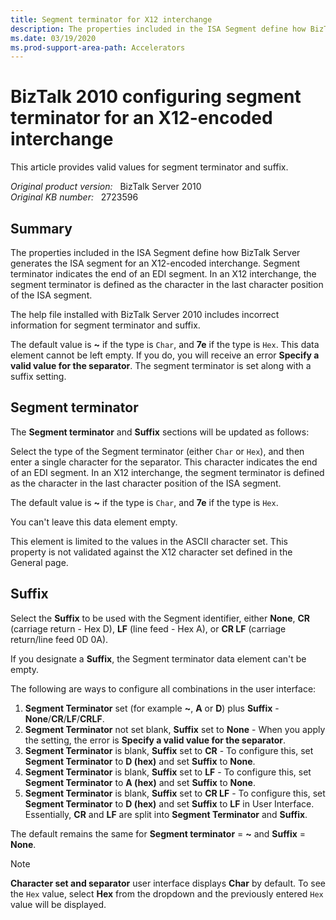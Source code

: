 ```yaml
---
title: Segment terminator for X12 interchange
description: The properties included in the ISA Segment define how BizTalk Server generates the ISA segment for an X12-encoded interchange. Valid values for Segment terminator are explained.
ms.date: 03/19/2020
ms.prod-support-area-path: Accelerators
---
```

# BizTalk 2010 configuring segment terminator for an X12-encoded interchange

This article provides valid values for segment terminator and suffix.

_Original product version:_ &nbsp; BizTalk Server 2010  
_Original KB number:_ &nbsp; 2723596

## Summary

The properties included in the ISA Segment define how BizTalk Server generates the ISA segment for an X12-encoded interchange. Segment terminator indicates the end of an EDI segment. In an X12 interchange, the segment terminator is defined as the character in the last character position of the ISA segment.

The help file installed with BizTalk Server 2010 includes incorrect information for segment terminator and suffix.

The default value is **~** if the type is `Char`, and **7e** if the type is `Hex`. This data element cannot be left empty. If you do, you will receive an error **Specify a valid value for the separator**. The segment terminator is set along with a suffix setting.

## Segment terminator

The **Segment terminator** and **Suffix** sections will be updated as follows:

Select the type of the Segment terminator (either `Char` or `Hex`), and then enter a single character for the separator. This character indicates the end of an EDI segment. In an X12 interchange, the segment terminator is defined as the character in the last character position of the ISA segment.

The default value is **~** if the type is `Char`, and **7e** if the type is `Hex`.

You can't leave this data element empty.

This element is limited to the values in the ASCII character set. This property is not validated against the X12 character set defined in the General page.

## Suffix

Select the **Suffix** to be used with the Segment identifier, either **None**, **CR** (carriage return - Hex D), **LF** (line feed - Hex A), or **CR LF** (carriage return/line feed 0D 0A).

If you designate a **Suffix**, the Segment terminator data element can't be empty.

The following are ways to configure all combinations in the user interface:

1. **Segment Terminator** set (for example **~**, **A** or **D**) plus **Suffix** - **None**/**CR**/**LF**/**CRLF**.
2. **Segment Terminator** not set blank, **Suffix** set to **None** - When you apply the setting, the error is **Specify a valid value for the separator**.
3. **Segment Terminator** is blank, **Suffix** set to **CR** - To configure this, set **Segment Terminator** to **D (hex)** and set **Suffix** to **None**.
4. **Segment Terminator** is blank, **Suffix** set to **LF** - To configure this, set **Segment Terminator** to **A (hex)** and set **Suffix** to **None**.
5. **Segment Terminator** is blank, **Suffix** set to **CR LF** - To configure this, set **Segment Terminator** to **D (hex)** and set **Suffix** to **LF** in User Interface. Essentially, **CR** and **LF** are split into **Segment Terminator** and **Suffix**.

The default remains the same for **Segment terminator** = **~** and **Suffix** = **None**.

> [!NOTE]
> **Character set and separator** user interface displays **Char** by default. To see the `Hex` value, select **Hex** from the dropdown and the previously entered `Hex` value will be displayed.
